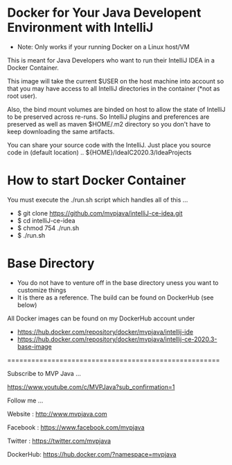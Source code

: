 # Docker for Your Java Developent Environment with IntelliJ

+ Note: Only works if your running Docker on a Linux host/VM

This is meant for Java Developers who want to run their IntelliJ IDEA in a Docker Container.

This image will take the current $USER on the host machine into account so that you
may have access to all IntelliJ directories in the container (*not as root user). 

Also, the bind mount volumes
are binded on host to allow the state of IntelliJ to be preserved across re-runs.
So IntelliJ plugins and preferences are preserved as well as maven $HOME/.m2 directory
so you don't have to keep downloading the same artifacts.

You can share your source code with the IntelliJ. Just place you source code in (default location) ..
${HOME}/IdeaIC2020.3/IdeaProjects


# How to start Docker Container
You must execute the ./run.sh script which handles all of this ...

+ $ git clone https://github.com/mvpjava/intelliJ-ce-idea.git
+ $ cd intelliJ-ce-idea
+ $ chmod 754 ./run.sh
+ $ ./run.sh

# Base Directory
+ You do not have to venture off in the base directory uness you want to customize things
+ It is there as a reference. The build can be found on DockerHub (see below)

All Docker images can be found on my DockerHub account under 
+ https://hub.docker.com/repository/docker/mvpjava/intellij-ide
+ https://hub.docker.com/repository/docker/mvpjava/intellij-ce-2020.3-base-image

=====================================================

Subscribe to MVP Java ...

https://www.youtube.com/c/MVPJava?sub_confirmation=1

Follow me ...

Website  : http://www.mvpjava.com

Facebook : https://www.facebook.com/mvpjava

Twitter  : https://twitter.com/mvpjava

DockerHub: https://hub.docker.com/?namespace=mvpjava
